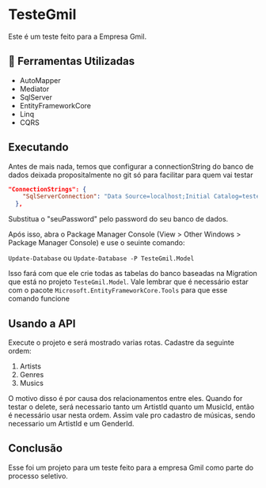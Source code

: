 # TesteGmil
Este é um teste feito para a Empresa Gmil.

## **:hammer: Ferramentas Utilizadas**

- AutoMapper
- Mediator
- SqlServer
- EntityFrameworkCore
- Linq
- CQRS

## Executando

Antes de mais nada, temos que configurar a connectionString do banco de dados deixada propositalmente no git só para 
facilitar para quem vai testar

```json
"ConnectionStrings": {
    "SqlServerConnection": "Data Source=localhost;Initial Catalog=testegmil;Persist Security Info=True;User ID=sa;Password=seuPassword;TrustServerCertificate=True;"
  },
```

Substitua o "seuPassword" pelo password do seu banco de dados.

Após isso, abra o Package Manager Console (View > Other Windows > Package Manager Console) e use o seuinte comando: 

`Update-Database` ou `Update-Database -P TesteGmil.Model`

Isso fará com que ele crie todas as tabelas do banco baseadas na Migration que está no projeto `TesteGmil.Model`. 
Vale lembrar que é necessário estar com o pacote `Microsoft.EntityFrameworkCore.Tools` para que esse comando funcione

## Usando a API

Execute o projeto e será mostrado varias rotas. Cadastre da seguinte ordem:

 1. Artists
 2. Genres
 3. Musics

O motivo disso é por causa dos relacionamentos entre eles. Quando for testar o delete, será necessario tanto um ArtistId quanto um MusicId,
então é necessário usar nesta ordem. Assim vale pro cadastro de músicas, sendo necessario um ArtistId e um GenderId.

## Conclusão

Esse foi um projeto para um teste feito para a empresa Gmil como parte do processo seletivo.
    




